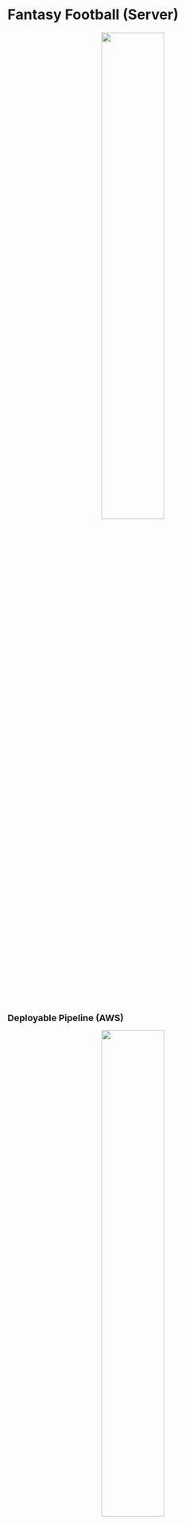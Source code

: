 # Fantasy Football (Server)
<p align="center">
<img  src="https://chrisyou-backup-website.s3.amazonaws.com/assets/Fantasy_Football/FF-AWS-Diagram.png" width="50%"/>
</p>
<b align="center" style="font-size:18px">Deployable Pipeline (AWS)</b>
<p align="center">
<img  src="https://chrisyou-backup-website.s3.amazonaws.com/assets/Fantasy_Football/FF-Pipeline-Backend-EBS.png" width="50%"/>
</p>
